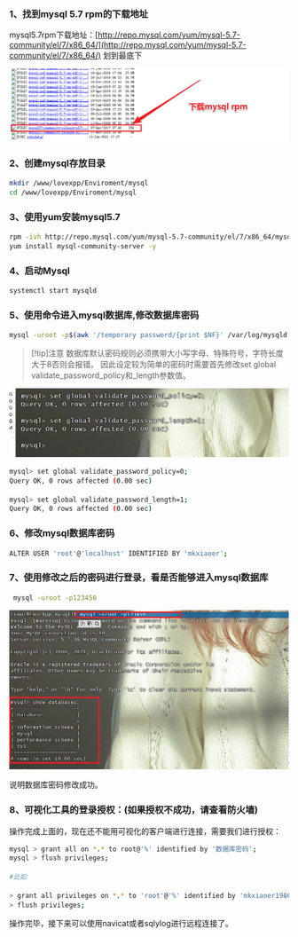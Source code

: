 ### 1、找到mysql 5.7 rpm的下载地址

mysql5.7rpm下载地址：[http://repo.mysql.com/yum/mysql-5.7-community/el/7/x86_64/](http://repo.mysql.com/yum/mysql-5.7-community/el/7/x86_64/)
划到最底下

![4da8-4b80-92c8-ea1ba5621495.png](assets/26912492-c30e960e6054c04d.png)

### 2、创建mysql存放目录

```bash
mkdir /www/lovexpp/Enviroment/mysql
cd /www/lovexpp/Enviroment/mysql
```

### 3、使用yum安装mysql5.7

```bash
rpm -ivh http://repo.mysql.com/yum/mysql-5.7-community/el/7/x86_64/mysql57-community-release-el7-10.noarch.rpm
yum install mysql-community-server -y
```

### 4、启动Mysql

```bash
systemctl start mysqld
```

### 5、使用命令进入mysql数据库,修改数据库密码

```bash
mysql -uroot -p$(awk '/temporary password/{print $NF}' /var/log/mysqld.log)
```

>[!tip]注意
数据库默认密码规则必须携带大小写字母、特殊符号，字符长度大于8否则会报错。
因此设定较为简单的密码时需要首先修改set global validate_password_policy和_length参数值。

![image.png](assets/26912492-97fba3b3e0d8a2a6.png)

```bash
mysql> set global validate_password_policy=0;
Query OK, 0 rows affected (0.00 sec)

mysql> set global validate_password_length=1;
Query OK, 0 rows affected (0.00 sec)
```

### 6、修改mysql数据库密码

```bash
ALTER USER 'root'@'localhost' IDENTIFIED BY 'mkxiaoer';
```

### 7、使用修改之后的密码进行登录，看是否能够进入mysql数据库

```bash
 mysql -uroot -p123456
```

![image.png](assets/26912492-cac097a0c785a418.png)

说明数据库密码修改成功。

### 8、可视化工具的登录授权：(如果授权不成功，请查看防火墙)

操作完成上面的，现在还不能用可视化的客户端进行连接，需要我们进行授权：

```bash
mysql > grant all on *.* to root@'%' identified by '数据库密码';
mysql > flush privileges;

#比如

> grant all privileges on *.* to 'root'@'%' identified by 'mkxiaoer1986' with grant option;
> flush privileges;
```

操作完毕，接下来可以使用navicat或者sqlylog进行远程连接了。